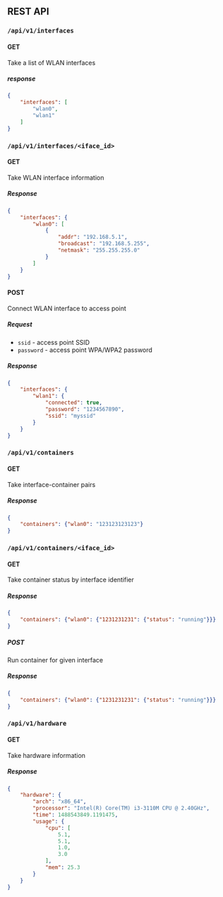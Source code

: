 REST API
-------------

### `/api/v1/interfaces`

#### GET

Take a list of WLAN interfaces 

##### response

```json
{
    "interfaces": [
        "wlan0",
        "wlan1"
    ]
}
```

### `/api/v1/interfaces/<iface_id>`

#### GET

Take WLAN interface information

##### Response

```json
{
    "interfaces": {
        "wlan0": [
            {
                "addr": "192.168.5.1",
                "broadcast": "192.168.5.255",
                "netmask": "255.255.255.0"
            }
        ]
    }
}
```

#### POST

Connect WLAN interface to access point

##### Request

* `ssid` - access point SSID
* `password` - access point WPA/WPA2 password

##### Response

```json
{
    "interfaces": {
        "wlan1": {
            "connected": true,
            "password": "1234567890",
            "ssid": "myssid"
        }
    }
}
```

### `/api/v1/containers`

#### GET

Take interface-container pairs

##### Response

```json
{
    "containers": {"wlan0": "123123123123"}
}

```

### `/api/v1/containers/<iface_id>`

#### GET

Take container status by interface identifier

##### Response

```json
{
    "containers": {"wlan0": {"1231231231": {"status": "running"}}}
}
```

##### POST

Run container for given interface

##### Response

```json
{
    "containers": {"wlan0": {"1231231231": {"status": "running"}}}
}
```

### `/api/v1/hardware`

#### GET

Take hardware information

##### Response

```json
{
    "hardware": {
        "arch": "x86_64",
        "processor": "Intel(R) Core(TM) i3-3110M CPU @ 2.40GHz",
        "time": 1488543849.1191475,
        "usage": {
            "cpu": [
                5.1,
                5.1,
                1.0,
                3.0
            ],
            "mem": 25.3
        }
    }
}
```
